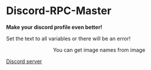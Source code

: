 # Discord-RPC-Master
<b>Make your discord profile even better!</b>

Set the text to all variables or there will be an error!

<center> You can get image names from image </center>

[Discord server](https://discord.gg/VQ6nwqqDwE)
